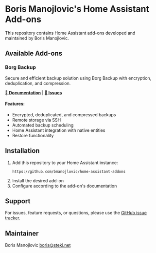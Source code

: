 # Boris Manojlovic's Home Assistant Add-ons

This repository contains Home Assistant add-ons developed and maintained by Boris Manojlovic.

## Available Add-ons

### Borg Backup
Secure and efficient backup solution using Borg Backup with encryption, deduplication, and compression.

**[📖 Documentation](borg-backup/DOCS.md)** | **[🐛 Issues](https://github.com/bmanojlovic/home-assistant-addons/issues)**

#### Features:
- Encrypted, deduplicated, and compressed backups
- Remote storage via SSH
- Automated backup scheduling
- Home Assistant integration with native entities
- Restore functionality

## Installation

1. Add this repository to your Home Assistant instance:
   ```
   https://github.com/bmanojlovic/home-assistant-addons
   ```
2. Install the desired add-on
3. Configure according to the add-on's documentation

## Support

For issues, feature requests, or questions, please use the [GitHub issue tracker](https://github.com/bmanojlovic/home-assistant-addons/issues).

## Maintainer

Boris Manojlovic <boris@steki.net>
